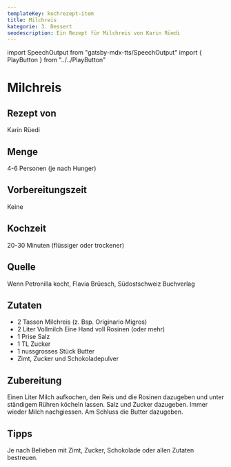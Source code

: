 ```yaml
---
templateKey: kochrezept-item
title: Milchreis
kategorie: 3. Dessert
seodescription: Ein Rezept für Milchreis von Karin Rüedi
---
```

import SpeechOutput from "gatsby-mdx-tts/SpeechOutput"
import { PlayButton } from "../../PlayButton"

<SpeechOutput id="kochrezept-karin-ruedi-milchreis" customPlayButton={PlayButton}>

# Milchreis

## Rezept von

Karin Rüedi

## Menge

4-6 Personen (je nach Hunger)

## Vorbereitungszeit

Keine

## Kochzeit

20-30 Minuten (flüssiger oder trockener)

## Quelle

Wenn Petronilla kocht, Flavia Brüesch, Südostschweiz Buchverlag

## Zutaten

* 2 Tassen Milchreis (z. Bsp. Originario Migros)
* 2 Liter Vollmilch Eine Hand voll Rosinen (oder mehr)
* 1 Prise Salz
* 1 TL Zucker
* 1 nussgrosses Stück Butter
* Zimt, Zucker und Schokoladepulver 

## Zubereitung

Einen Liter Milch aufkochen, den Reis und die Rosinen dazugeben und unter ständigem Rühren köcheln lassen. Salz und Zucker dazugeben. Immer wieder Milch nachgiessen. Am Schluss die Butter dazugeben. 

## Tipps

Je nach Belieben mit Zimt, Zucker, Schokolade oder allen Zutaten bestreuen.

</SpeechOutput>